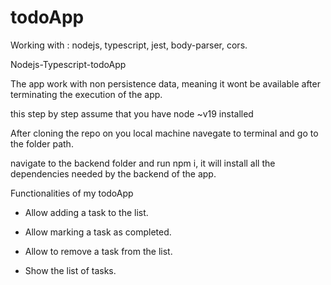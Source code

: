 # todoApp

Working with : nodejs, typescript, jest, body-parser, cors.

Nodejs-Typescript-todoApp

The app work with non persistence data, meaning it wont be available after terminating the execution of the app.

this step by step assume that you have node ~v19 installed

After cloning the repo on you local machine navegate to terminal and go to the folder path.

navigate to the backend folder and run npm i, it will install all the dependencies needed by the backend of the app.

Functionalities of my todoApp

- Allow adding a task to the list.

- Allow marking a task as completed.

- Allow to remove a task from the list.

- Show the list of tasks.
